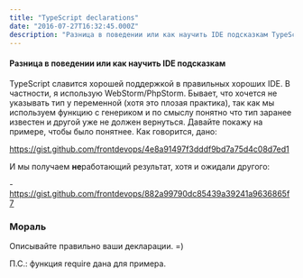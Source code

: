 ```yaml
---
title: "TypeScript declarations"
date: "2016-07-27T16:32:45.000Z"
description: "Разница в поведении или как научить IDE подсказкам TypeScript славится хорошей поддержкой в правильных хороших IDE. В частности,"
---
```


<h4>Разница в поведении или как научить IDE подсказкам</h4>
<p>TypeScript славится хорошей поддержкой в правильных хороших IDE. В частности, я использую WebStorm/PhpStorm. Бывает, что хочется не указывать тип у переменной (хотя это плозая практика), так как мы используем функцию с генериком и по смыслу понятно что тип заранее известен и другой уже не должен вернуться. Давайте покажу на примере, чтобы было понятнее. Как говорится, дано:</p>
<p><a href="https://gist.github.com/frontdevops/4e8a91497f3dddf9bd7a75d4c08d7ed1">https://gist.github.com/frontdevops/4e8a91497f3dddf9bd7a75d4c08d7ed1</a></p>
<p>И мы получаем <strong>не</strong>работающий результат, хотя и ожидали другого:</p>
- <a href="https://gist.github.com/frontdevops/882a99790dc85439a39241a9636865f7">https://gist.github.com/frontdevops/882a99790dc85439a39241a9636865f7</a> <br/>

<h3>Мораль</h3>
<p>Описывайте правильно ваши декларации. =)</p>
<p>П.С.: функция require дана для примера.</p>


